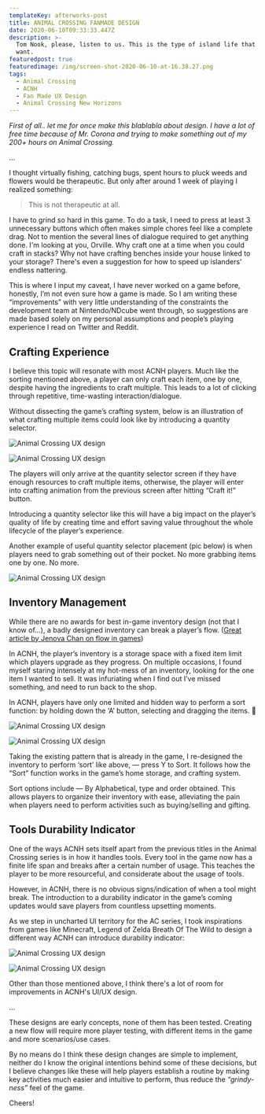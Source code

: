 ```yaml
---
templateKey: afterworks-post
title: ANIMAL CROSSING FANMADE DESIGN
date: 2020-06-10T09:33:33.447Z
description: >-
  Tom Nook, please, listen to us. This is the type of island life that we all
  want.
featuredpost: true
featuredimage: /img/screen-shot-2020-06-10-at-16.38.27.png
tags:
  - Animal Crossing
  - ACNH
  - Fan Made UX Design
  - Animal Crossing New Horizons
---
```

_First of all.. let me for once make this blablabla about design. I have a lot of free time because of Mr. Corona and trying to make something out of my 200+ hours on Animal Crossing._ 

...

I thought virtually fishing, catching bugs, spent hours to pluck weeds and flowers would be therapeutic. But only after around 1 week of playing I realized something:  

> This is not therapeutic at all.

I have to grind so hard in this game. To do a task, I need to press at least 3 unnecessary buttons which often makes simple chores feel like a complete drag. Not to mention the several lines of dialogue required to get anything done. I'm looking at you, Orville. Why craft one at a time when you could craft in stacks? Why not have crafting benches inside your house linked to your storage? There's even a suggestion for how to speed up islanders' endless nattering.

This is where I input my caveat, I have never worked on a game before, honestly, I’m not even sure how a game is made. So I am writing these “improvements” with very little understanding of the constraints the development team at Nintendo/NDcube went through, so suggestions are made based solely on my personal assumptions and people’s playing experience I read on Twitter and Reddit.

## **Crafting Experience**

I believe this topic will resonate with most ACNH players. Much like the sorting mentioned above, a player can only craft each item, one by one, despite having the ingredients to craft multiple. This leads to a lot of clicking through repetitive, time-wasting interaction/dialogue.

Without dissecting the game’s crafting system, below is an illustration of what crafting multiple items could look like by introducing a quantity selector.

![Animal Crossing UX design](/img/craft-before.jpeg "Item Crafting Screen")

![Animal Crossing UX design](/img/craft.jpg "Item Crafting Screen Redesign")

The players will only arrive at the quantity selector screen if they have enough resources to craft multiple items, otherwise, the player will enter into crafting animation from the previous screen after hitting “Craft it!” button.

Introducing a quantity selector like this will have a big impact on the player’s quality of life by creating time and effort saving value throughout the whole lifecycle of the player’s experience.

Another example of useful quantity selector placement (pic below) is when players need to grab something out of their pocket. No more grabbing items one by one. No more.

![Animal Crossing UX design](/img/grab-item-5.jpg "Grab Item Screen Redesign")

## Inventory Management

While there are no awards for best in-game inventory design (not that I know of…), a badly designed inventory can break a player’s flow. ([Great article by Jenova Chan on flow in games](http://www.ccs.neu.edu/home/lieber/courses/cs4500/sp09/resources/p31-chen-flow-in-games.pdf))

In ACNH, the player’s inventory is a storage space with a fixed item limit which players upgrade as they progress. On multiple occasions, I found myself staring intensely at my hot-mess of an inventory, looking for the one item I wanted to sell. It was infuriating when I find out I’ve missed something, and need to run back to the shop.

In ACNH, players have only one limited and hidden way to perform a sort function: by holding down the ‘A’ button, selecting and dragging the items. 🤯

![Animal Crossing UX design](/img/sort-inventory-before.jpeg "Inventory Screen without Sorting Feature")

![Animal Crossing UX design](/img/sort-inventory.jpg "Inventory Screen with Sorting Feature")

Taking the existing pattern that is already in the game, I re-designed the inventory to perform ‘sort’ like above, — press Y to Sort. It follows how the “Sort” function works in the game’s home storage, and crafting system.

Sort options include — By Alphabetical, type and order obtained. This allows players to organize their inventory with ease, alleviating the pain when players need to perform activities such as buying/selling and gifting.

## Tools Durability Indicator

One of the ways ACNH sets itself apart from the previous titles in the Animal Crossing series is in how it handles tools. Every tool in the game now has a finite life span and breaks after a certain number of usage. This teaches the player to be more resourceful, and considerate about the usage of tools.

However, in ACNH, there is no obvious signs/indication of when a tool might break. The introduction to a durability indicator in the game’s coming updates would save players from countless upsetting moments.

As we step in uncharted UI territory for the AC series, I took inspirations from games like Minecraft, Legend of Zelda Breath Of The Wild to design a different way ACNH can introduce durability indicator:

![Animal Crossing UX design](/img/tools-hp-before.jpeg "Invisible Tools HP")

![Animal Crossing UX design](/img/tools-hp.jpg "Visible Tools HP")

Other than those mentioned above, I think there's a lot of room for improvements in ACNH's UI/UX design.

...

These designs are early concepts, none of them has been tested. Creating a new flow will require more player testing, with different items in the game and more scenarios/use cases.

By no means do I think these design changes are simple to implement, neither do I know the original intentions behind some of these decisions, but I believe changes like these will help players establish a routine by making key activities much easier and intuitive to perform, thus reduce the _“grindy-ness”_ feel of the game.

Cheers!
